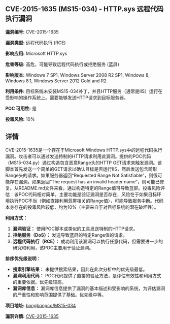 ## CVE-2015-1635 (MS15-034) - HTTP.sys 远程代码执行漏洞

**漏洞编号:** CVE-2015-1635

**漏洞类型:** 远程代码执行 (RCE)

**影响应用:** Microsoft HTTP.sys

**危害等级:** 高危，可能导致远程代码执行或拒绝服务 (蓝屏)

**影响版本:** Windows 7 SP1, Windows Server 2008 R2 SP1, Windows 8, Windows 8.1, Windows Server 2012 Gold and R2

**利用条件:** 目标系统未安装MS15-034补丁，并且HTTP服务（通常是IIS）运行在受影响的操作系统上。需要能够发送HTTP请求到目标服务器。

**POC 可用性:** 是

**投毒风险:** 10%

## 详情

CVE-2015-1635是一个存在于Microsoft Windows HTTP.sys中的远程代码执行漏洞。攻击者可以通过发送特制的HTTP请求利用此漏洞。提供的POC代码（MS15-034.py）通过构造包含恶意Range头的HTTP GET请求来触发漏洞。该脚本首先发送一个简单的GET请求以确认目标是否运行IIS，然后发送包含畸形Range头的请求。如果服务器返回“Requested Range Not Satisfiable”，则很可能存在漏洞。如果返回“The request has an invalid header name”，则可能已修复。从README.md文件来看，通过构造特定的Range值可导致蓝屏。投毒风险评估：该POC代码相对简单，主要功能是验证漏洞是否存在，风险在于如果目标环境执行POC不当（例如直接利用蓝屏相关的Range值），可能导致服务中断。代码本身存在的投毒风险较低，约为10%（主要来自于对目标系统的潜在破坏性）。

**利用方式：**

1.  **漏洞验证：** 使用POC脚本或类似的工具发送特制的HTTP请求。
2.  **拒绝服务（DoS）：** 发送导致蓝屏的特定Range值的请求。
3.  **远程代码执行（RCE）：** 成功利用该漏洞可以执行任意代码，但需要进一步的研究和利用，该POC主要用于验证漏洞。

**排序优先级说明：**
*   **搜索引擎结果：** 未提供搜索结果，因此在此次分析中的优先级最低。
*   **漏洞利用代码：** POC代码提供了直接的验证方法，是评估有效性和利用方式的重要依据。优先级较高。
*   **漏洞库信息：** 漏洞库信息提供了漏洞的基本描述和受影响的系统，为评估漏洞的严重性和影响范围提供了基础。优先级中等。

**项目地址:** [bongbongco/MS15-034](https://github.com/bongbongco/MS15-034)

**漏洞详情:** [CVE-2015-1635](https://nvd.nist.gov/vuln/detail/CVE-2015-1635)